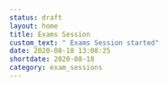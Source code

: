 ```yaml
---
status: draft
layout: home
title: Exams Session
custom_text: " Exams Session started"
date: 2020-08-18 13:08:25
shortdate: 2020-08-18
category: exam_sessions
---
```

